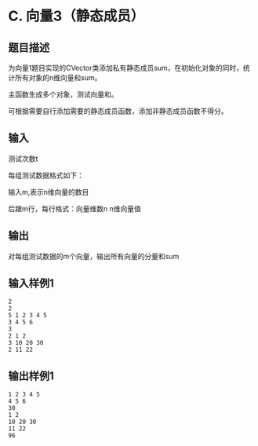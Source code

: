 # C. 向量3（静态成员）

## 题目描述

为向量1题目实现的CVector类添加私有静态成员sum，在初始化对象的同时，统计所有对象的n维向量和sum。

主函数生成多个对象，测试向量和。

可根据需要自行添加需要的静态成员函数，添加非静态成员函数不得分。



## 输入

测试次数t

每组测试数据格式如下：

输入m,表示n维向量的数目

后跟m行，每行格式：向量维数n n维向量值

 

## 输出

对每组测试数据的m个向量，输出所有向量的分量和sum



## 输入样例1 

```
2
2
5 1 2 3 4 5
3 4 5 6
3
2 1 2 
3 10 20 30
2 11 22

```

## 输出样例1

```
1 2 3 4 5
4 5 6
30
1 2
10 20 30
11 22
96
```

